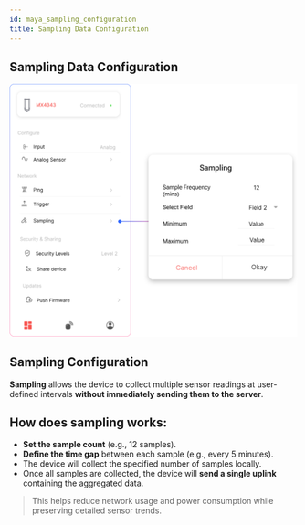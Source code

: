 ```yaml
---
id: maya_sampling_configuration
title: Sampling Data Configuration
---
```


## Sampling Data Configuration

![title image](./assets/sampling_data.svg)

## Sampling Configuration

**Sampling** allows the device to collect multiple sensor readings at user-defined intervals **without immediately sending them to the server**.

## How does sampling works:
- **Set the sample count** (e.g., 12 samples).
- **Define the time gap** between each sample (e.g., every 5 minutes).
- The device will collect the specified number of samples locally.
- Once all samples are collected, the device will **send a single uplink** containing the aggregated data.

> This helps reduce network usage and power consumption while preserving detailed sensor trends.


